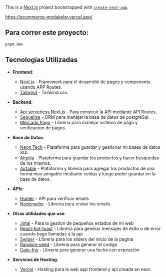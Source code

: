 This is a [Next.js](https://nextjs.org) project bootstrapped with [`create-next-app`](https://nextjs.org/docs/app/api-reference/cli/create-next-app).

https://ecommerce-modakelar.vercel.app/

## Para correr este proyecto:

```bash
pnpm dev
```

## Tecnologías Utilizadas
- **Frontend**:
  - [Next.js](https://nextjs.org/docs/app/getting-started) - Framework para el desarrollo de pages y components usando APP Routes.
  - [Tailwind](https://tailwindcss.com/) - Tailwind css.

- **Backend**:
  - [Api serverless Next.js](https://nextjs.org/docs/pages/building-your-application/routing/api-routes) - Para construir la API mediante API Routes.
  - [Sequelize](https://sequelize.org/) - ORM para manejar la base de datos de postgreSql.
  - [Mercado Pago](https://www.mercadopago.com.ar/developers/es)  - Libreria para manejar sistema de pago y verificacion de pagos.

- **Base de Datos**:
  - [Neon Tech](https://neon.com/) - Plataforma para guardar y gestionar mi bases de datos SQL.
  - [Algolia](https://www.algolia.com/) - Plataforma para guardar los productos y hacer busquedas de los mismos.
  - [Airtable](https://www.airtable.com/) - Plataforma y libreria para agregar los productos de una forma mas amigable mediante celdas y luego poder guardar en la base de datos.
 
- **APIs**:
  - [Hunter](https://hunter.io/) - API para verificar emails
  - [Nodemailer](https://nodemailer.com/usage/using-gmail) - Libreria para enviar los emails.
    
- **Otras utilidades que use**:
  - [Jotai](https://jotai.org/) - Para la gestion de pequeños estados de mi web 
  - [React-hot-toast](https://react-hot-toast.com/) - Libreria para generar mensajes de exito o de error cuando hago llamadas a la api
  - [Swiper](http://swiperjs.com/) - Libreria para los sliders del inicio de la pagina
  - [Random-seed](https://www.npmjs.com/package/random-seed) - Libreria para generar el codigo
  - [Date-fns](https://www.npmjs.com/package/date-fns) - Libreria para generar una fecha con expiración
  
 
- **Servicios de Hosting**:
  - [Vercel](https://vercel.com/) - Hosting para la web app frontend y api creada en next.
